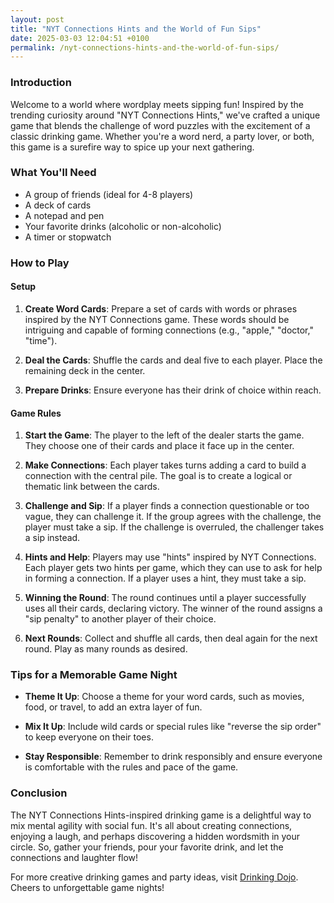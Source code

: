 ```yaml
---
layout: post
title: "NYT Connections Hints and the World of Fun Sips"
date: 2025-03-03 12:04:51 +0100
permalink: /nyt-connections-hints-and-the-world-of-fun-sips/
---
```



### Introduction

Welcome to a world where wordplay meets sipping fun! Inspired by the trending curiosity around "NYT Connections Hints," we've crafted a unique game that blends the challenge of word puzzles with the excitement of a classic drinking game. Whether you're a word nerd, a party lover, or both, this game is a surefire way to spice up your next gathering.

### What You'll Need

- A group of friends (ideal for 4-8 players)
- A deck of cards
- A notepad and pen
- Your favorite drinks (alcoholic or non-alcoholic)
- A timer or stopwatch

### How to Play

#### Setup

1. **Create Word Cards**: Prepare a set of cards with words or phrases inspired by the NYT Connections game. These words should be intriguing and capable of forming connections (e.g., "apple," "doctor," "time").

2. **Deal the Cards**: Shuffle the cards and deal five to each player. Place the remaining deck in the center.

3. **Prepare Drinks**: Ensure everyone has their drink of choice within reach.

#### Game Rules

1. **Start the Game**: The player to the left of the dealer starts the game. They choose one of their cards and place it face up in the center.

2. **Make Connections**: Each player takes turns adding a card to build a connection with the central pile. The goal is to create a logical or thematic link between the cards.

3. **Challenge and Sip**: If a player finds a connection questionable or too vague, they can challenge it. If the group agrees with the challenge, the player must take a sip. If the challenge is overruled, the challenger takes a sip instead.

4. **Hints and Help**: Players may use "hints" inspired by NYT Connections. Each player gets two hints per game, which they can use to ask for help in forming a connection. If a player uses a hint, they must take a sip.

5. **Winning the Round**: The round continues until a player successfully uses all their cards, declaring victory. The winner of the round assigns a "sip penalty" to another player of their choice.

6. **Next Rounds**: Collect and shuffle all cards, then deal again for the next round. Play as many rounds as desired.

### Tips for a Memorable Game Night

- **Theme It Up**: Choose a theme for your word cards, such as movies, food, or travel, to add an extra layer of fun.
  
- **Mix It Up**: Include wild cards or special rules like "reverse the sip order" to keep everyone on their toes.

- **Stay Responsible**: Remember to drink responsibly and ensure everyone is comfortable with the rules and pace of the game.

### Conclusion

The NYT Connections Hints-inspired drinking game is a delightful way to mix mental agility with social fun. It's all about creating connections, enjoying a laugh, and perhaps discovering a hidden wordsmith in your circle. So, gather your friends, pour your favorite drink, and let the connections and laughter flow!

For more creative drinking games and party ideas, visit [Drinking Dojo](https://drinkingdojo.com). Cheers to unforgettable game nights!
